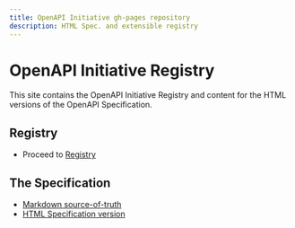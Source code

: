```yaml
---
title: OpenAPI Initiative gh-pages repository
description: HTML Spec. and extensible registry
---
```

# OpenAPI Initiative Registry

This site contains the OpenAPI Initiative Registry and content for the HTML versions of the OpenAPI Specification.

## Registry

* Proceed to [Registry](./registry/index.html)

## The Specification

* [Markdown source-of-truth](https://github.com/OAI/OpenAPI-Specification)
* [HTML Specification version](oas/v3.1.0.html)

